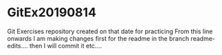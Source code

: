 # GitEx20190814
Git Exercises repository created on that date for practicing
From this line onwards
I am making changes first for the readme in the branch readme-edits.... then I will commit it etc....
